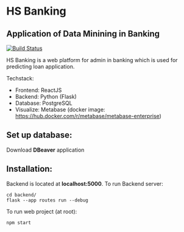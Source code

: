 # HS Banking

## Application of Data Minining in Banking

[![Build Status](https://travis-ci.org/joemccann/dillinger.svg?branch=master)](https://travis-ci.org/joemccann/dillinger)

HS Banking is a web platform for admin in banking which is used for predicting loan application.

Techstack:

- Frontend: ReactJS
- Backend: Python (Flask)
- Database: PostgreSQL
- Visualize: Metabase (docker image: https://hub.docker.com/r/metabase/metabase-enterprise)

## Set up database:

Download **DBeaver** application

## Installation:

Backend is located at **localhost:5000**. To run Backend server:

```
cd backend/
flask --app routes run --debug
```

To run web project (at root):

```
npm start
```
